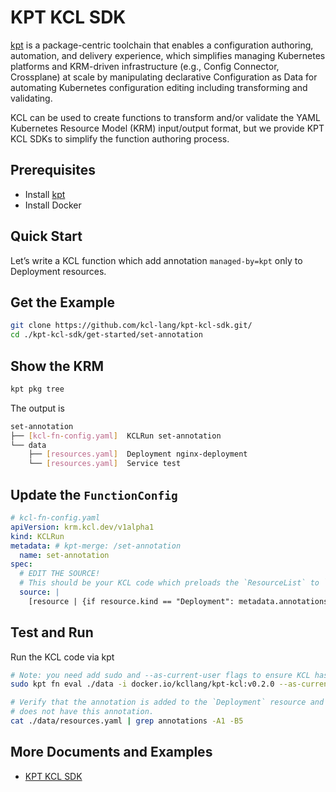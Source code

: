 # KPT KCL SDK

[kpt](https://github.com/GoogleContainerTools/kpt) is a package-centric toolchain that enables a configuration authoring, automation, and delivery experience, which simplifies managing Kubernetes platforms and KRM-driven infrastructure (e.g., Config Connector, Crossplane) at scale by manipulating declarative Configuration as Data for automating Kubernetes configuration editing including transforming and validating.

KCL can be used to create functions to transform and/or validate the YAML Kubernetes Resource Model (KRM) input/output format, but we provide KPT KCL SDKs to simplify the function authoring process.

## Prerequisites

+ Install [kpt](https://github.com/GoogleContainerTools/kpt)
+ Install Docker

## Quick Start

Let’s write a KCL function which add annotation `managed-by=kpt` only to Deployment resources.

## Get the Example

```bash
git clone https://github.com/kcl-lang/kpt-kcl-sdk.git/
cd ./kpt-kcl-sdk/get-started/set-annotation
```

## Show the KRM

```bash
kpt pkg tree
```

The output is

```bash
set-annotation
├── [kcl-fn-config.yaml]  KCLRun set-annotation
└── data
    ├── [resources.yaml]  Deployment nginx-deployment
    └── [resources.yaml]  Service test
```

## Update the `FunctionConfig`

```yaml
# kcl-fn-config.yaml
apiVersion: krm.kcl.dev/v1alpha1
kind: KCLRun
metadata: # kpt-merge: /set-annotation
  name: set-annotation
spec:
  # EDIT THE SOURCE!
  # This should be your KCL code which preloads the `ResourceList` to `option("resource_list")
  source: |
    [resource | {if resource.kind == "Deployment": metadata.annotations: {"managed-by" = "kpt"}} for resource in option("resource_list").items]
```

## Test and Run

Run the KCL code via kpt

```bash
# Note: you need add sudo and --as-current-user flags to ensure KCL has permission to write temp files in the container filesystem.
sudo kpt fn eval ./data -i docker.io/kcllang/kpt-kcl:v0.2.0 --as-current-user --fn-config kcl-fn-config.yaml

# Verify that the annotation is added to the `Deployment` resource and the other resource `Service` 
# does not have this annotation.
cat ./data/resources.yaml | grep annotations -A1 -B5
```

## More Documents and Examples

+ [KPT KCL SDK](https://github.com/kcl-lang/kpt-kcl-sdk)
